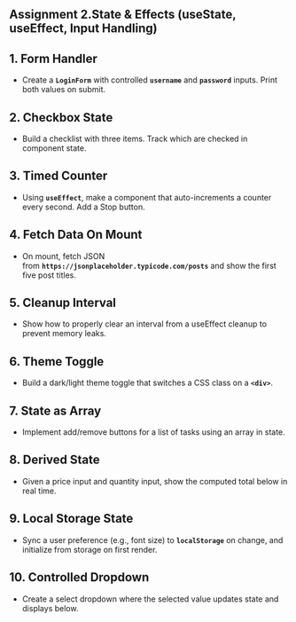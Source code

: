 ## Assignment 2.State & Effects (useState, useEffect, Input Handling)

## 1. Form Handler

- Create a **`LoginForm`** with controlled **`username`** and **`password`** inputs. Print both values on submit.

## 2. Checkbox State

- Build a checklist with three items. Track which are checked in component state.

## 3. Timed Counter

- Using **`useEffect`**, make a component that auto-increments a counter every second. Add a Stop button.

## 4. Fetch Data On Mount

- On mount, fetch JSON from **`https://jsonplaceholder.typicode.com/posts`** and show the first five post titles.

## 5. Cleanup Interval

- Show how to properly clear an interval from a useEffect cleanup to prevent memory leaks.

## 6. Theme Toggle

- Build a dark/light theme toggle that switches a CSS class on a **`<div>`**.

## 7. State as Array

- Implement add/remove buttons for a list of tasks using an array in state.

## 8. Derived State

- Given a price input and quantity input, show the computed total below in real time.

## 9. Local Storage State

- Sync a user preference (e.g., font size) to **`localStorage`** on change, and initialize from storage on first render.

## 10. Controlled Dropdown

- Create a select dropdown where the selected value updates state and displays below.